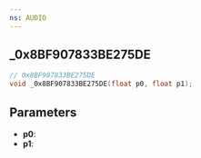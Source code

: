 ```yaml
---
ns: AUDIO
---
```

## _0x8BF907833BE275DE

```c
// 0x8BF907833BE275DE
void _0x8BF907833BE275DE(float p0, float p1);
```


## Parameters
* **p0**: 
* **p1**: 

